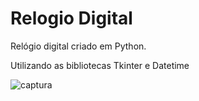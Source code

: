 # Relogio Digital

Relógio digital criado em Python.


Utilizando as bibliotecas Tkinter e Datetime

![captura](https://user-images.githubusercontent.com/48259330/129507333-29338226-49be-43d5-8e7d-915dd3796a91.jpg)

